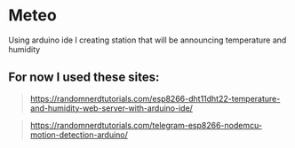 # Meteo
Using arduino ide I creating station that will be announcing temperature and humidity
## For now I used these sites: 
> https://randomnerdtutorials.com/esp8266-dht11dht22-temperature-and-humidity-web-server-with-arduino-ide/

> https://randomnerdtutorials.com/telegram-esp8266-nodemcu-motion-detection-arduino/

